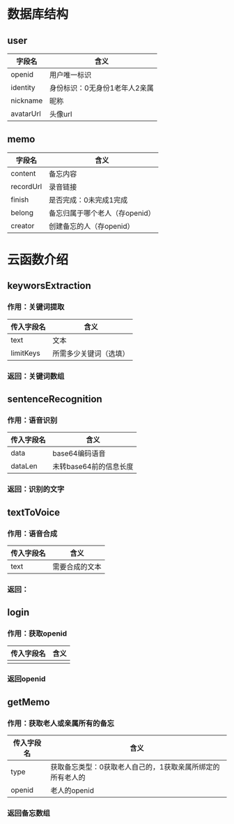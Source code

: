 # 数据库结构

## **user**
| 字段名 | 含义 |
| -----  | ---- |
| openid |用户唯一标识|
|identity|身份标识：0无身份1老年人2亲属| 
|nickname|昵称|
|avatarUrl|头像url|



## **memo**
| 字段名 | 含义 |
| -----  | ---- |
|content|备忘内容|
|recordUrl|录音链接|
|finish|是否完成：0未完成1完成|
|belong|备忘归属于哪个老人（存openid）|
|creator|创建备忘的人（存openid）|





# 云函数介绍

## **keyworsExtraction**
### 作用：关键词提取
| 传入字段名 | 含义 |
| -----  | ---- |
|text|文本|
|limitKeys|所需多少关键词（选填）|
### 返回：关键词数组

## **sentenceRecognition**
### 作用：语音识别
| 传入字段名 | 含义 |
| -----  | ---- |
|data|base64编码语音|
|dataLen|未转base64前的信息长度|
### 返回：识别的文字

## **textToVoice**
### 作用：语音合成
| 传入字段名 | 含义 |
| -----  | ---- |
|text|需要合成的文本|
### 返回：

## **login**
### 作用：获取openid
| 传入字段名 | 含义 |
| -----  | ---- |
|||
### 返回openid

## **getMemo**
### 作用：获取老人或亲属所有的备忘
| 传入字段名 | 含义 |
| -----  | ---- |
|type|获取备忘类型：0获取老人自己的，1获取亲属所绑定的所有老人的|
|openid|老人的openid|
### 返回备忘数组